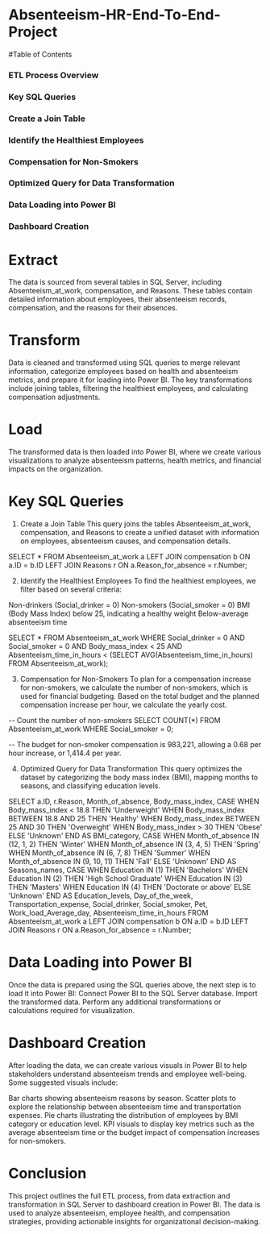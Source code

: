 # Absenteeism-HR-End-To-End-Project

#Table of Contents

### ETL Process Overview
### Key SQL Queries
### Create a Join Table
### Identify the Healthiest Employees
### Compensation for Non-Smokers
### Optimized Query for Data Transformation
### Data Loading into Power BI
### Dashboard Creation

# Extract
The data is sourced from several tables in SQL Server, including Absenteeism_at_work, compensation, and Reasons. These tables contain detailed information about employees, their absenteeism records, compensation, and the reasons for their absences.

# Transform
Data is cleaned and transformed using SQL queries to merge relevant information, categorize employees based on health and absenteeism metrics, and prepare it for loading into Power BI. The key transformations include joining tables, filtering the healthiest employees, and calculating compensation adjustments.

# Load
The transformed data is then loaded into Power BI, where we create various visualizations to analyze absenteeism patterns, health metrics, and financial impacts on the organization.

# Key SQL Queries
1. Create a Join Table
This query joins the tables Absenteeism_at_work, compensation, and Reasons to create a unified dataset with information on employees, absenteeism causes, and compensation details.


 SELECT * 
FROM Absenteeism_at_work a
LEFT JOIN compensation b ON a.ID = b.ID
LEFT JOIN Reasons r ON a.Reason_for_absence = r.Number;

2. Identify the Healthiest Employees
To find the healthiest employees, we filter based on several criteria:

Non-drinkers (Social_drinker = 0)
Non-smokers (Social_smoker = 0)
BMI (Body Mass Index) below 25, indicating a healthy weight
Below-average absenteeism time

SELECT * 
FROM Absenteeism_at_work
WHERE Social_drinker = 0 
  AND Social_smoker = 0
  AND Body_mass_index < 25
  AND Absenteeism_time_in_hours < (SELECT AVG(Absenteeism_time_in_hours) FROM Absenteeism_at_work);


3. Compensation for Non-Smokers
To plan for a compensation increase for non-smokers, we calculate the number of non-smokers, which is used for financial budgeting. Based on the total budget and the planned compensation increase per hour, we calculate the yearly cost.


-- Count the number of non-smokers
SELECT COUNT(*) 
FROM Absenteeism_at_work
WHERE Social_smoker = 0;

-- The budget for non-smoker compensation is 983,221, allowing a 0.68 per hour increase, or 1,414.4 per year.

4. Optimized Query for Data Transformation
This query optimizes the dataset by categorizing the body mass index (BMI), mapping months to seasons, and classifying education levels.


 SELECT
    a.ID,
    r.Reason,
    Month_of_absence,
    Body_mass_index,
    CASE 
        WHEN Body_mass_index < 18.8 THEN 'Underweight'
        WHEN Body_mass_index BETWEEN 18.8 AND 25 THEN 'Healthy'
        WHEN Body_mass_index BETWEEN 25 AND 30 THEN 'Overweight'
        WHEN Body_mass_index > 30 THEN 'Obese'
        ELSE 'Unknown'
    END AS BMI_category,
    CASE 
        WHEN Month_of_absence IN (12, 1, 2) THEN 'Winter'
        WHEN Month_of_absence IN (3, 4, 5) THEN 'Spring'
        WHEN Month_of_absence IN (6, 7, 8) THEN 'Summer'
        WHEN Month_of_absence IN (9, 10, 11) THEN 'Fall'
        ELSE 'Unknown'
    END AS Seasons_names,
    CASE 
        WHEN Education IN (1) THEN 'Bachelors'
        WHEN Education IN (2) THEN 'High School Graduate'
        WHEN Education IN (3) THEN 'Masters'
        WHEN Education IN (4) THEN 'Doctorate or above'
        ELSE 'Unknown'
    END AS Education_levels,
    Day_of_the_week,
    Transportation_expense,
    Social_drinker,
    Social_smoker,
    Pet,
    Work_load_Average_day,
    Absenteeism_time_in_hours
FROM Absenteeism_at_work a
LEFT JOIN compensation b ON a.ID = b.ID
LEFT JOIN Reasons r ON a.Reason_for_absence = r.Number;

# Data Loading into Power BI
Once the data is prepared using the SQL queries above, the next step is to load it into Power BI:
Connect Power BI to the SQL Server database.
Import the transformed data.
Perform any additional transformations or calculations required for visualization.

# Dashboard Creation
After loading the data, we can create various visuals in Power BI to help stakeholders understand absenteeism trends and employee well-being. Some suggested visuals include:

Bar charts showing absenteeism reasons by season.
Scatter plots to explore the relationship between absenteeism time and transportation expenses.
Pie charts illustrating the distribution of employees by BMI category or education level.
KPI visuals to display key metrics such as the average absenteeism time or the budget impact of compensation increases for non-smokers.

# Conclusion
This project outlines the full ETL process, from data extraction and transformation in SQL Server to dashboard creation in Power BI. The data is used to analyze absenteeism, employee health, and compensation strategies, providing actionable insights for organizational decision-making.

